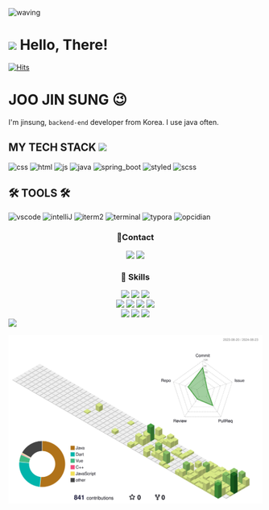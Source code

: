 ![waving](https://capsule-render.vercel.app/api?type=Waving&height=300&width=200&text=JINSUNG&desc=Wut%20matters%20is%20the%20indomitable%20spirit&descAlignY=60&fontAlign=50&fontSize=50&fontAlignY=40&color=gradient&animation=fadeIn&fontColor=#d1d1d1)

<h1><img src="https://user-images.githubusercontent.com/76584961/216099537-e1b5f736-96a4-4dee-94f3-5f040a105cfa.gif" style="height: 30px"/> Hello, There!</h1>

[![Hits](https://hits.seeyoufarm.com/api/count/incr/badge.svg?url=https%3A%2F%2Fgithub.com%2FJoojinsung&count_bg=%238C9FE1&title_bg=%2316AC7D&icon=&icon_color=%239C1B1B&title=hits&edge_flat=false)](https://hits.seeyoufarm.com)
<h1>JOO JIN SUNG 😉</h1>
</div>

<p>I'm jinsung, <code>backend-end</code> developer from Korea. I use java often.</p>



<h2>MY TECH STACK <img src="https://i.pinimg.com/originals/e9/96/1c/e9961c10d528025ecb2caee137e4b4f9.gif" style="height: 30px"/></h2>

<p>
   <img width="30" src="https://user-images.githubusercontent.com/76584961/216093017-3e1770bb-a305-492b-b0f7-c12e7935fae4.png" alt="css">
   <img width="30" src="https://user-images.githubusercontent.com/76584961/216093342-7b2cdcf6-9150-4b30-aedd-d5f79b1f44c8.png" alt="html">
   <img width="30" src="https://user-images.githubusercontent.com/76584961/216442416-85fcfa93-7512-4b9e-9ff4-1f3b4a9a6567.gif" alt="js">

  <img width="30" src="https://encrypted-tbn0.gstatic.com/images?q=tbn:ANd9GcQD1f78POuAdYzhVVB7qIKaKcJtrNWBAwnF2A&s" alt="java">
  <img width="30" src="https://encrypted-tbn0.gstatic.com/images?q=tbn:ANd9GcSgu8cRVSRm96BF4FEJ4DA9IROZYI1wYR0RRA&s" alt="spring_boot">
  <img width="30" height="30" alt="styled" src="https://encrypted-tbn0.gstatic.com/images?q=tbn:ANd9GcTjtjIZtPDGzz_oa1BczDWNDru-81GyUzThoQ&s" alt="ktor">
  <img width="30" height="30" alt="scss" src="https://encrypted-tbn0.gstatic.com/images?q=tbn:ANd9GcQh-o6aOQgcktJwm6NHT6OwfQDyhcUkYZZtyg&s">
</p>

   
<h2>🛠️ TOOLS 🛠️</h2>
<p>   
  <img style="width: 40px;" alt="vscode" src="https://user-images.githubusercontent.com/76584961/216272325-ac8b1a90-41ae-42f9-84f9-b9ad9a485a6f.png">
  <img style="width: 40px;" alt="intelliJ" src="https://encrypted-tbn0.gstatic.com/images?q=tbn:ANd9GcSzwPEYK_pibGVTtu_ZsKZLLT0AQOWFa4nL6Q&s">
  <img style="width: 43px;" height="40px" alt="iterm2" src="https://encrypted-tbn0.gstatic.com/images?q=tbn:ANd9GcQ6COBugKaF-d1z4Z4Z7GyYEV3_cnvSkBpCyw&s">
  <img style="width: 40px;" alt="terminal" src="https://user-images.githubusercontent.com/76584961/216279126-7cfa9d77-554a-4753-a600-5e6166074248.png">
  <img style="width: 40px;" alt="typora" src="https://user-images.githubusercontent.com/76584961/216277590-ac90afd4-ed05-483f-862a-357c840eae79.png">
  <img style="width: 40px;" alt="opcidian" src="https://user-images.githubusercontent.com/76584961/216277688-233c8c2c-2762-4a6a-b7e4-d2ba697841b3.png">
</p>

<div align="center">
  <h3>📱Contact</h3>
     <a><img src="https://img.shields.io/badge/Gmail-D14836?style=for-the-badge&logo=gmail&logoColor=white"/></a>
  <a><img src="https://img.shields.io/badge/Instagram-E4405F?style=for-the-badge&logo=instagram&logoColor=white"/></a></div>
</div>
<div align="center">
</div>

<a width="30"></a>


<div align="center">
  <h3>🚀 Skills</h3>
</div>
<div align="center">
    <a><img src="https://img.shields.io/badge/Java-ED8B00?style=for-the-badge&logo=openjdk&logoColor=white"/></a>
  <a><img src="https://img.shields.io/badge/SpringBoot-6DB33F?style=for-the-badge&logo=springBoot&logoColor=white"/></a>
   <a><img src="https://img.shields.io/badge/Kotlin-0095D5?&style=for-the-badge&logo=kotlin&logoColor=white"/></a>
  <br>
    <a><img src="https://img.shields.io/badge/HTML5-E34F26?style=for-the-badge&logo=html5&logoColor=white"/></a>
 <a><img src="https://img.shields.io/badge/CSS3-1572B6?style=for-the-badge&logo=css3&logoColor=white"/></a>
    <a><img src="https://img.shields.io/badge/JavaScript-F7DF1E?style=for-the-badge&logo=JavaScript&logoColor=white"/></a>
  <a><img src="https://img.shields.io/badge/Vue.js-35495E?style=for-the-badge&logo=vue.js&logoColor=4FC08D"/></a>
  <br>
    <a><img src="https://img.shields.io/badge/Amazon_AWS-FF9900?style=for-the-badge&logo=amazonaws&logoColor=white"/></a>
    <a><img src="https://img.shields.io/badge/MySQL-00000F?style=for-the-badge&logo=mysql&logoColor=white"/></a>
<a><img src="https://img.shields.io/badge/redis-%23DD0031.svg?&style=for-the-badge&logo=redis&logoColor=white"/></a>
</div>
<img src="https://github-readme-stats.vercel.app/api?username=joojinsung&show_icons=true">

![](profile-3d-contrib/profile-green-animate.svg)
